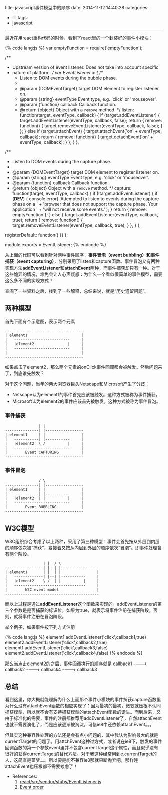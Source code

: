 title: javascript事件模型中的顺序
date: 2014-11-12 14:40:28
categories:
- IT
tags:
- javascript
---
最近在用react重构代码的时候，看到了react里的一个封装好的[事件小模块](https://github.com/facebook/react/blob/master/src/vendor/stubs/EventListener.js)：

{% code lang:js %}
var emptyFunction = require('emptyFunction');

/**
 * Upstream version of event listener. Does not take into account specific
 * nature of platform.
 */
var EventListener = {
  /**
   * Listen to DOM events during the bubble phase.
   *
   * @param {DOMEventTarget} target DOM element to register listener on.
   * @param {string} eventType Event type, e.g. 'click' or 'mouseover'.
   * @param {function} callback Callback function.
   * @return {object} Object with a `remove` method.
   */
  listen: function(target, eventType, callback) {
    if (target.addEventListener) {
      target.addEventListener(eventType, callback, false);
      return {
        remove: function() {
          target.removeEventListener(eventType, callback, false);
        }
      };
    } else if (target.attachEvent) {
      target.attachEvent('on' + eventType, callback);
      return {
        remove: function() {
          target.detachEvent('on' + eventType, callback);
        }
      };
    }
  },

  /**
   * Listen to DOM events during the capture phase.
   *
   * @param {DOMEventTarget} target DOM element to register listener on.
   * @param {string} eventType Event type, e.g. 'click' or 'mouseover'.
   * @param {function} callback Callback function.
   * @return {object} Object with a `remove` method.
   */
  capture: function(target, eventType, callback) {
    if (!target.addEventListener) {
      if (__DEV__) {
        console.error(
          'Attempted to listen to events during the capture phase on a ' +
          'browser that does not support the capture phase. Your application ' +
          'will not receive some events.'
        );
      }
      return {
        remove: emptyFunction
      };
    } else {
      target.addEventListener(eventType, callback, true);
      return {
        remove: function() {
          target.removeEventListener(eventType, callback, true);
        }
      };
    }
  },

  registerDefault: function() {}
};

module.exports = EventListener;
{% endcode %}

<!--more-->

从上面的代码可以看到针对两种事件顺序：**事件冒泡（event bubbling）**和**事件捕获（event capturing）**，分别采用了listen和capture函数。事件冒泡又有两种实现方法**addEventListener**和**attachEvent**两种，而事件捕获却只有一种。对于这些诡异的情况，难免会让人心声疑惑：为什么一个看似很简单的事件模型，需要这么多不同的实现方式？

查阅了一些资料之后，找到了一些解释，总结来说，就是“历史遗留问题”。

## 两种模型

首先下面有个示意图，表示两个元素

```
-----------------------------------
| element1                        |
|   -------------------------     |
|   |element2               |     |
|   -------------------------     |
|                                 |
-----------------------------------
```

如果点击了element2，那么两个元素的onClick事件回调都会被触发。然后问题来了，到底谁先触发？

对于这个问题，当年的两大浏览器巨头Netscape和Microsoft产生了分歧：

- Netscape认为element1的事件首先应该被触发。这种方式被称为事件捕获。
- Microsoft认为element2的事件应该首先被触发。这种方式被称为事件冒泡。

### 事件捕获

```
               | |
---------------| |-----------------
| element1     | |                |
|   -----------| |-----------     |
|   |element2  \ /          |     |
|   -------------------------     |
|        Event CAPTURING          |
-----------------------------------
```

### 事件冒泡

```
               / \
---------------| |-----------------
| element1     | |                |
|   -----------| |-----------     |
|   |element2  | |          |     |
|   -------------------------     |
|        Event BUBBLING           |
-----------------------------------
```

## W3C模型

W3C组织综合考虑了以上两种，采用了第三种模型：事件会首先按从外层到内层的顺序依次被“捕获”，紧接着又按从内层到外层的顺序依次“冒泡”。即事件处理含有两个阶段。

```
                 | |  / \
-----------------| |--| |-----------------
| element1       | |  | |                |
|   -------------| |--| |-----------     |
|   |element2    \ /  | |          |     |
|   --------------------------------     |
|        W3C event model                 |
------------------------------------------
```

而以上过程是通过**addEventListener**这个函数来实现的。addEventListener的第三个参数是是否捕获的标识位，如果为true，就表示将事件注册在捕获阶段，否则，就将事件注册在冒泡阶段。

举个例子，如果事件按下列方式注册

{% code lang:js %}
element1.addEventListener('click',callback1,true)
element2.addEventListener('click',callback2,true)
element1.addEventListener('click',callback3,false)
element2.addEventListener('click',callback4,false)
{% endcode %}

那么当点击element2的之后，事件回调执行的顺序就是
callback1 ----> callback2 ----> callback4 ----> callback3


## 总结

看到这里，你大概就能理解为什么上面那个事件小模块的事件捕获capture函数里为什么没有attachEvent函数的相应实现了：因为最初的最初，微软就压根不认同捕获模型，所以就不会有支持捕获模型的attachEvent函数的诞生。而到后来，又由于标准化的需要，事件的注册都推荐用addEventListener了，自然attachEvent也就不需要演化了，而是应该逐渐被淘汰。可惜ie8中还依赖attachEvent。。。

但其实这种兼容性处理的方法还是会有点小问题的，其中我认为影响最大的就是currentTarget的问题了。用attchEvent这种过方式，或者说在ie8下，触发的事件回调函数的第一个参数event里并不包含currentTarget这个属性，而且似乎没有很好的获得currentTarget的替代方法。对于我这种经常用到e.currentTarget的人，这简直是噩梦。。。所以要是能不兼容ie8那就果断抛弃吧，那样连attachEvent也压根都不需要考虑了！

- References:
	1. [react/src/vendor/stubs/EventListener.js](https://github.com/facebook/react/blob/master/src/vendor/stubs/EventListener.js)
	2. [Event order](http://www.quirksmode.org/js/events_order.html)